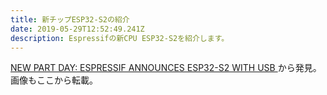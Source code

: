 ```yaml
---
title: 新チップESP32-S2の紹介
date: 2019-05-29T12:52:49.241Z
description: Espressifの新CPU ESP32-S2を紹介します。
---
```

[NEW PART DAY: ESPRESSIF ANNOUNCES ESP32-S2 WITH USB](https://hackaday.com/2019/05/21/new-part-day-espressif-announces-esp32-s2-with-usb/)から発見。画像もここから転載。
